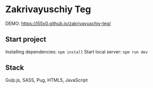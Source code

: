 # Zakrivayuschiy Teg

DEMO: https://l55x0.github.io/zakrivayuschiy-teg/

## Start project

Installing dependencies: `npm install`
Start local server: `npm run dev`

## Stack

Gulp.js, SASS, Pug, HTML5, JavaScript
